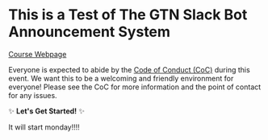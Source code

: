 # This is a Test of The GTN Slack Bot Announcement System

[Course Webpage](https://gallantries.github.io/video-library/events/smorgasbord3/)

Everyone is expected to abide by the [Code of Conduct (CoC)](https://galaxyproject.org/community/coc/) during this event. We want this to be a welcoming and friendly environment for everyone! Please see the CoC for more information and the point of contact for any issues.

:sparkles: **Let's Get Started!** :sparkles:


It will start monday!!!!

